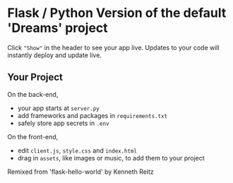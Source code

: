 # Flask / Python Version of the default 'Dreams' project

Click `"Show"` in the header to see your app live. Updates to your code will instantly deploy and update live.

## Your Project

On the back-end,

- your app starts at `server.py`
- add frameworks and packages in `requirements.txt`
- safely store app secrets in `.env`

On the front-end,

- edit `client.js`, `style.css` and `index.html`
- drag in `assets`, like images or music, to add them to your project

Remixed from 'flask-hello-world' by Kenneth Reitz
